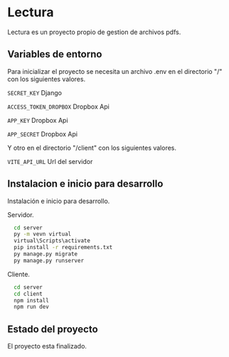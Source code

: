 
# Lectura

Lectura es un proyecto propio de gestion de archivos pdfs.


## Variables de entorno

Para inicializar el proyecto se necesita un archivo .env en el directorio "/" con los siguientes valores.

`SECRET_KEY` Django

`ACCESS_TOKEN_DROPBOX` Dropbox Api

`APP_KEY` Dropbox Api

`APP_SECRET` Dropbox Api

Y otro en el directorio "/client" con los siguientes valores.

`VITE_API_URL` Url del servidor


## Instalacion e inicio para desarrollo

Instalación e inicio para desarrollo.

Servidor.

```bash
  cd server
  py -m vevn virtual
  virtual\Scripts\activate
  pip install -r requirements.txt
  py manage.py migrate  
  py manage.py runserver
```
Cliente.

```bash
  cd server
  cd client
  npm install
  npm run dev
```
## Estado del proyecto

El proyecto esta finalizado.

